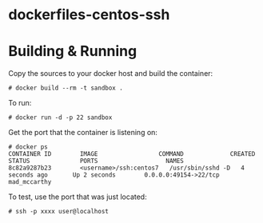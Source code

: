 # dockerfiles-centos-ssh

# Building & Running

Copy the sources to your docker host and build the container:

	# docker build --rm -t sandbox .

To run:

	# docker run -d -p 22 sandbox

Get the port that the container is listening on:

```
# docker ps
CONTAINER ID        IMAGE                 COMMAND             CREATED             STATUS              PORTS                   NAMES
8c82a9287b23        <username>/ssh:centos7   /usr/sbin/sshd -D   4 seconds ago       Up 2 seconds        0.0.0.0:49154->22/tcp   mad_mccarthy        
```

To test, use the port that was just located:

	# ssh -p xxxx user@localhost 
